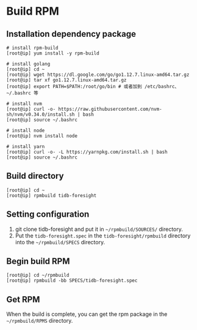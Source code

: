 # Build RPM

## Installation dependency package

```
# install rpm-build
[root@ip] yum install -y rpm-build

# install golang
[root@ip] cd ~
[root@ip] wget https://dl.google.com/go/go1.12.7.linux-amd64.tar.gz
[root@ip] tar xf go1.12.7.linux-amd64.tar.gz
[root@ip] export PATH=$PATH:/root/go/bin # 或者加到 /etc/bashrc、~/.bashrc 等

# install nvm
[root@ip] curl -o- https://raw.githubusercontent.com/nvm-sh/nvm/v0.34.0/install.sh | bash
[root@ip] source ~/.bashrc

# install node
[root@ip] nvm install node

# install yarn
[root@ip] curl -o- -L https://yarnpkg.com/install.sh | bash
[root@ip] source ~/.bashrc
```

## Build directory

```
[root@ip] cd ~
[root@ip] rpmbuild tidb-foresight
```

## Setting configuration
1. git clone tidb-foresight and put it in `~/rpmbuild/SOURCES/` directory.
2. Put the `tidb-foresight.spec` in the `tidb-foresight/rpmbuild` directory into the `~/rpmbuild/SPECS` directory.

## Begin build RPM

```
[root@ip] cd ~/rpmbuild
[root@ip] rpmbuild -bb SPECS/tidb-foresight.spec
```

## Get RPM
When the build is complete, you can get the rpm package in the `~/rpmbuild/RPMS` directory.
